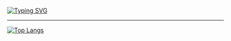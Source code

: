 [![Typing SVG](https://readme-typing-svg.demolab.com?font=Fira+Code&duration=3000&pause=50&color=F7F7F7&multiline=true&repeat=false&random=true&width=435&lines=Welcome!;Louis+Farmer+-+Software+Engineer)](https://git.io/typing-svg)

---

[![Top Langs](https://github-readme-stats.vercel.app/api/top-langs/?username=Louf&layout=compact)](https://github.com/Louf)

<!--
**Louf/Louf** is a ✨ _special_ ✨ repository because its `README.md` (this file) appears on your GitHub profile.

Here are some ideas to get you started:

- 🔭 I’m currently working on ...
- 🌱 I’m currently learning ...
- 👯 I’m looking to collaborate on ...
- 🤔 I’m looking for help with ...
- 💬 Ask me about ...
- 📫 How to reach me: ...
- 😄 Pronouns: ...
- ⚡ Fun fact: ...
-->
